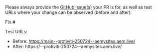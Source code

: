 Please always provide the [GitHub issue(s)](../issues) your PR is for, as well as test URLs where your change can be observed (before and after):

Fix #<gh-issue-id>

Test URLs:
- Before: https://main--protiviti-250724--aemysites.aem.live/
- After: https://<branch>--protiviti-250724--aemysites.aem.live/
